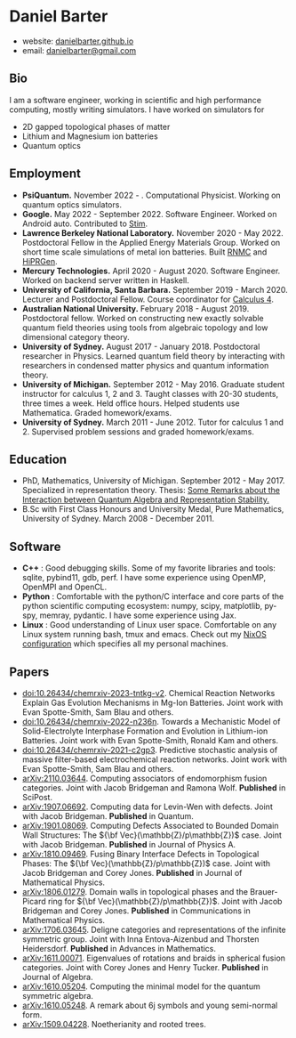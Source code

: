 # Daniel Barter

- website: [danielbarter.github.io](http://danielbarter.github.io/)
- email: <danielbarter@gmail.com>

## Bio

I am a software engineer, working in scientific and high performance computing, mostly writing simulators. I have worked on simulators for

- 2D gapped topological phases of matter
- Lithium and Magnesium ion batteries
- Quantum optics

## Employment
- **PsiQuantum.** November 2022 - . Computational Physicist. Working on quantum optics simulators.
- **Google.** May 2022 - September 2022. Software Engineer. Worked on Android auto. Contributed to [Stim](https://github.com/quantumlib/Stim).
- **Lawrence Berkeley National Laboratory.** November 2020 - May 2022. Postdoctoral Fellow in the Applied Energy Materials Group. Worked on short time scale simulations of metal ion batteries. Built [RNMC](https://github.com/danielbarter/RNMC) and [HiPRGen](https://github.com/danielbarter/HiPRGen).
- **Mercury Technologies.** April 2020 - August 2020. Software Engineer. Worked on backend server written in Haskell.
- **University of California, Santa Barbara.** September 2019 - March 2020. Lecturer and Postdoctoral Fellow. Course coordinator for [Calculus 4](https://danielbarter.github.io/pdf/calc_4_slides.pdf).
- **Australian National University.** February 2018 - August 2019. Postdoctoral fellow. Worked on constructing new exactly solvable quantum field theories using tools from algebraic topology and low dimensional category theory.
- **University of Sydney.** August 2017 - January 2018. Postdoctoral researcher in Physics. Learned quantum field theory by interacting with researchers in condensed matter physics and quantum information theory.
- **University of Michigan.** September 2012 - May 2016. Graduate student instructor for calculus 1, 2 and 3. Taught classes with 20-30 students, three times a week. Held office hours. Helped students use Mathematica. Graded homework/exams.
- **University of Sydney.** March 2011 - June 2012. Tutor for calculus 1 and 2. Supervised problem sessions and graded homework/exams.

## Education
- PhD, Mathematics, University of Michigan. September 2012 - May 2017. Specialized in representation theory. Thesis: [Some Remarks about the Interaction between Quantum Algebra and Representation Stability.](https://danielbarter.github.io/pdf/thesis.pdf)
- B.Sc with First Class Honours and University Medal, Pure Mathematics, University of Sydney. March 2008 - December 2011.

## Software
- **C++** : Good debugging skills. Some of my favorite libraries and tools: sqlite, pybind11, gdb, perf. I have some experience using OpenMP, OpenMPI and OpenCL.
- **Python** : Comfortable with the python/C interface and core parts of the python scientific computing ecosystem: numpy, scipy, matplotlib, py-spy, memray, pydantic. I have some experience using Jax.
- **Linux** : Good understanding of Linux user space. Comfortable on any Linux system running bash, tmux and emacs. Check out my [NixOS configuration](https://github.com/danielbarter/nixos-config) which specifies all my personal machines.


## Papers
- [doi:10.26434/chemrxiv-2023-tntkg-v2](https://doi.org/10.26434/chemrxiv-2023-tntkg-v2). Chemical Reaction Networks Explain Gas Evolution Mechanisms in Mg-Ion Batteries. Joint work with Evan Spotte-Smith, Sam Blau and others.
- [doi:10.26434/chemrxiv-2022-n236n](https://doi.org/10.26434/chemrxiv-2022-n236n). Towards a Mechanistic Model of Solid-Electrolyte Interphase Formation and Evolution in Lithium-ion Batteries. Joint work with Evan Spotte-Smith, Ronald Kam and others.
- [doi:10.26434/chemrxiv-2021-c2gp3](https://doi.org/10.26434/chemrxiv-2021-c2gp3-v2). Predictive stochastic analysis of massive filter-based electrochemical reaction networks. Joint work with Evan Spotte-Smith, Sam Blau and others.
- [arXiv:2110.03644](http://arxiv.org/abs/2110.03644). Computing associators of endomorphism fusion categories. Joint with Jacob Bridgeman and Ramona Wolf. **Published** in SciPost.
- [arXiv:1907.06692](https://arxiv.org/abs/1907.06692). Computing data for Levin-Wen with defects. Joint with Jacob Bridgeman. **Published** in Quantum.
- [arXiv:1901.08069](https://arxiv.org/abs/1901.08069). Computing Defects Associated to Bounded Domain Wall Structures: The ${\bf Vec}(\mathbb{Z}/p\mathbb{Z})$ case. Joint with Jacob Bridgeman. **Published** in Journal of Physics A.
- [arXiv:1810.09469](https://arxiv.org/abs/1810.09469). Fusing Binary Interface Defects in Topological Phases: The ${\bf Vec}(\mathbb{Z}/p\mathbb{Z})$ case. Joint with Jacob Bridgeman and Corey Jones. **Published** in Journal of Mathematical Physics.
- [arXiv:1806.01279](https://arxiv.org/abs/1806.01279). Domain walls in topological phases and the Brauer-Picard ring for ${\bf Vec}(\mathbb{Z}/p\mathbb{Z})$. Joint with Jacob Bridgeman and Corey Jones. **Published** in Communications in Mathematical Physics.
- [arXiv:1706.03645](https://arxiv.org/abs/1706.03645). Deligne categories and representations of the infinite symmetric group. Joint with Inna Entova-Aizenbud and Thorsten Heidersdorf. **Published** in Advances in Mathematics.
- [arXiv:1611.00071](https://arxiv.org/abs/1611.00071). Eigenvalues of rotations and braids in spherical fusion categories. Joint with Corey Jones and Henry Tucker. **Published** in Journal of Algebra.
- [arXiv:1610.05204](https://arxiv.org/abs/1610.05204). Computing the minimal model for the quantum symmetric algebra.
- [arXiv:1610.05248](https://arxiv.org/abs/1610.05248). A remark about 6j symbols and young semi-normal form.
- [arXiv:1509.04228](http://arxiv.org/abs/1509.04228). Noetherianity and rooted trees.

